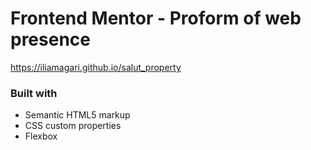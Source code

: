 # Frontend Mentor - Proform of web presence

https://iliamagari.github.io/salut_property

### Built with

- Semantic HTML5 markup
- CSS custom properties
- Flexbox


